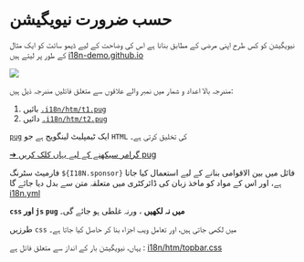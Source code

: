 # حسب ضرورت نیویگیشن

نیویگیشن کو کس طرح اپنی مرضی کے مطابق بنانا ہے اس کی وضاحت کے لیے ڈیمو سائٹ کو ایک مثال کے طور پر لیتے ہیں [i18n-demo.github.io](//i18n-demo.github.io)

![](https://p.3ti.site/1731036697.avif)

مندرجہ بالا اعداد و شمار میں نمبر والے علاقوں سے متعلق فائلیں مندرجہ ذیل ہیں:

1. بائیں [`.i18n/htm/t1.pug`](https://github.com/i18n-site/demo.i18n.site/blob/main/.i18n/htm/t1.pug)
2. دائیں [`.i18n/htm/t2.pug`](https://github.com/i18n-site/demo.i18n.site/blob/main/.i18n/htm/t2.pug)

[`pug`](https://pugjs.org) ایک ٹیمپلیٹ لینگویج ہے جو `HTML` کی تخلیق کرتی ہے۔

[➔ گرامر سیکھنے کے لیے یہاں کلک کریں pug](https://pugjs.org)

فارمیٹ سٹرنگ `${I18N.sponsor}` فائل میں بین الاقوامی بنانے کے لیے استعمال کیا جاتا ہے، اور اس کے مواد کو ماخذ زبان کی ڈائرکٹری میں متعلقہ متن سے بدل دیا جائے گا [i18n.yml](https://github.com/i18n-site/demo.i18n.site/blob/main/en/i18n.yml)

**`css` اور `js` `pug` میں نہ لکھیں** ، ورنہ غلطی ہو جائے گی۔

طرزیں `css` میں لکھی جاتی ہیں، اور تعامل ویب اجزاء بنا کر حاصل کیا جاتا ہے۔

یہاں، نیویگیشن بار کے انداز سے متعلق فائل ہے : [i18n/htm/topbar.css](https://github.com/i18n-site/demo.i18n.site/blob/main/.i18n/htm/topbar.css)